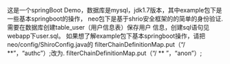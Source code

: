 这是一个springBoot Demo，数据库是mysql，jdk1.7版本，其中example包下是一些基本springboot的操作，
neo包下是基于shrio安全框架的的简单的身份验证.需要在数据库创建table_user（用户信息表）保存用户
信息，创建sql语句见webapp下user.sql。
如果想了解example包下基本springboot操作，请把neo/config/ShiroConfig.java的
filterChainDefinitionMap.put（“/ **”，“authc”）;改为.
filterChainDefinitionMap.put（“/ ** ”，“anon”）;

